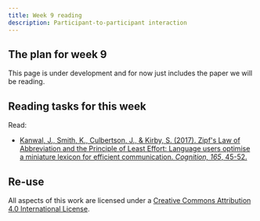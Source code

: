 ```yaml
---
title: Week 9 reading
description: Participant-to-participant interaction
---
```


## The plan for week 9

This page is under development and for now just includes the paper we will be reading.


## Reading tasks for this week

Read:
- [Kanwal, J., Smith, K., Culbertson, J., & Kirby, S. (2017). Zipf's Law of Abbreviation and the Principle of Least Effort: Language users optimise a miniature lexicon for efficient communication. *Cognition, 165*, 45-52.](https://doi.org/10.1016/j.cognition.2017.05.001)


## Re-use

All aspects of this work are licensed under a [Creative Commons Attribution 4.0 International License](http://creativecommons.org/licenses/by/4.0/).

